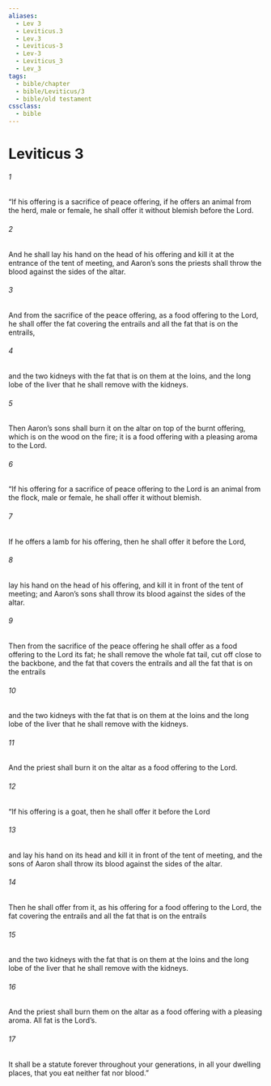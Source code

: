 ```yaml
---
aliases:
  - Lev 3
  - Leviticus.3
  - Lev.3
  - Leviticus-3
  - Lev-3
  - Leviticus_3
  - Lev_3
tags:
  - bible/chapter
  - bible/Leviticus/3
  - bible/old testament
cssclass:
  - bible
---
```


# Leviticus 3

###### 1
“If his offering is a sacrifice of peace offering, if he offers an animal from the herd, male or female, he shall offer it without blemish before the Lord.
###### 2
And he shall lay his hand on the head of his offering and kill it at the entrance of the tent of meeting, and Aaron’s sons the priests shall throw the blood against the sides of the altar.
###### 3
And from the sacrifice of the peace offering, as a food offering to the Lord, he shall offer the fat covering the entrails and all the fat that is on the entrails,
###### 4
and the two kidneys with the fat that is on them at the loins, and the long lobe of the liver that he shall remove with the kidneys.
###### 5
Then Aaron’s sons shall burn it on the altar on top of the burnt offering, which is on the wood on the fire; it is a food offering with a pleasing aroma to the Lord.
###### 6
“If his offering for a sacrifice of peace offering to the Lord is an animal from the flock, male or female, he shall offer it without blemish.
###### 7
If he offers a lamb for his offering, then he shall offer it before the Lord,
###### 8
lay his hand on the head of his offering, and kill it in front of the tent of meeting; and Aaron’s sons shall throw its blood against the sides of the altar.
###### 9
Then from the sacrifice of the peace offering he shall offer as a food offering to the Lord its fat; he shall remove the whole fat tail, cut off close to the backbone, and the fat that covers the entrails and all the fat that is on the entrails
###### 10
and the two kidneys with the fat that is on them at the loins and the long lobe of the liver that he shall remove with the kidneys.
###### 11
And the priest shall burn it on the altar as a food offering to the Lord.
###### 12
“If his offering is a goat, then he shall offer it before the Lord
###### 13
and lay his hand on its head and kill it in front of the tent of meeting, and the sons of Aaron shall throw its blood against the sides of the altar.
###### 14
Then he shall offer from it, as his offering for a food offering to the Lord, the fat covering the entrails and all the fat that is on the entrails
###### 15
and the two kidneys with the fat that is on them at the loins and the long lobe of the liver that he shall remove with the kidneys.
###### 16
And the priest shall burn them on the altar as a food offering with a pleasing aroma. All fat is the Lord’s.
###### 17
It shall be a statute forever throughout your generations, in all your dwelling places, that you eat neither fat nor blood.”


